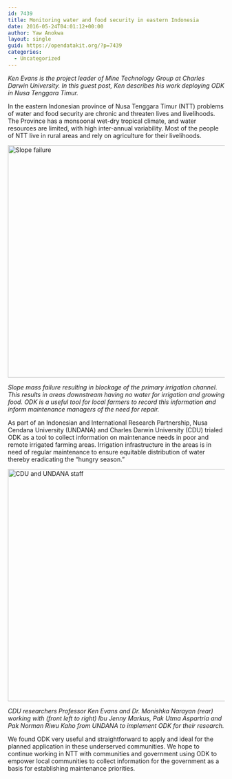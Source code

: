 ```yaml
---
id: 7439
title: Monitoring water and food security in eastern Indonesia
date: 2016-05-24T04:01:12+00:00
author: Yaw Anokwa
layout: single
guid: https://opendatakit.org/?p=7439
categories:
  - Uncategorized
---
```

_Ken Evans is the project leader of Mine Technology Group at Charles Darwin University. In this guest post, Ken describes his work deploying ODK in Nusa Tenggara Timur._

In the eastern Indonesian province of Nusa Tenggara Timur (NTT) problems of water and food security are chronic and threaten lives and livelihoods. The Province has a monsoonal wet-dry tropical climate, and water resources are limited, with high inter-annual variability. Most of the people of NTT live in rural areas and rely on agriculture for their livelihoods.

<img src="/assets/wp-content/uploads/2016/05/slope-failure.jpg" alt="Slope failure" width="538" />
  
_Slope mass failure resulting in blockage of the primary irrigation channel. This results in areas downstream having no water for irrigation and growing food. ODK is a useful tool for local farmers to record this information and inform maintenance managers of the need for repair._

As part of an Indonesian and International Research Partnership, Nusa Cendana University (UNDANA) and Charles Darwin University (CDU) trialed ODK as a tool to collect information on maintenance needs in poor and remote irrigated farming areas. Irrigation infrastructure in the areas is in need of regular maintenance to ensure equitable distribution of water thereby eradicating the &#8220;hungry season.&#8221;

<img src="/assets/wp-content/uploads/2016/05/undana-staff.jpg" alt="CDU and UNDANA staff" width="538" />
  
_CDU researchers Professor Ken Evans and Dr. Monishka Narayan (rear) working with (front left to right) Ibu Jenny Markus, Pak Utma Aspartria and Pak Norman Riwu Kaho from UNDANA to implement ODK for their research._

We found ODK very useful and straightforward to apply and ideal for the planned application in these underserved communities. We hope to continue working in NTT with communities and government using ODK to empower local communities to collect information for the government as a basis for establishing maintenance priorities.
